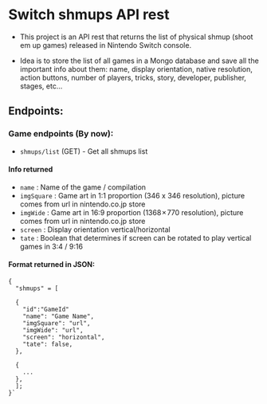 # Switch shmups API rest

- This project is an API rest that returns the list of physical shmup (shoot em up games) released in Nintendo Switch console.

- Idea is to store the list of all games in a Mongo database and save all the important info about them: name, display orientation, native resolution, action buttons, number of players, tricks, story, developer, publisher, stages, etc...

## Endpoints:

### Game endpoints (By now):

- `shmups/list` (GET) - Get all shmups list

#### Info returned

- `name` : Name of the game / compilation
- `imgSquare` : Game art in 1:1 proportion (346 x 346 resolution), picture comes from url in nintendo.co.jp store
- `imgWide` : Game art in 16:9 proportion (1368 × 770 resolution), picture comes from url in nintendo.co.jp store
- `screen` : Display orientation vertical/horizontal
- `tate` : Boolean that determines if screen can be rotated to play vertical games in 3:4 / 9:16

#### Format returned in JSON:

```
{
  "shmups" = [

  {
    "id":"GameId"
    "name": "Game Name",
    "imgSquare": "url",
    "imgWide": "url",
    "screen": "horizontal",
    "tate": false,
  },

  {
    ...
  },
  ];
}`

```
